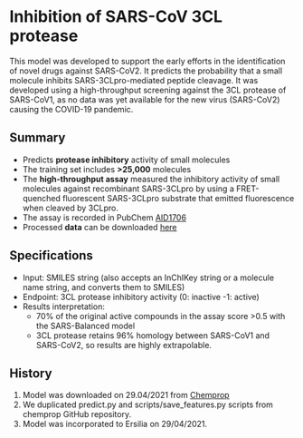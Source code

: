 # Inhibition of SARS-CoV 3CL protease

This model was developed to support the early efforts in the identification of novel drugs against SARS-CoV2. It predicts the probability that a small molecule inhibits SARS-3CLpro-mediated peptide cleavage. It was developed using a high-throughput screening against the 3CL protease of SARS-CoV1, as no data was yet available for the new virus (SARS-CoV2) causing the COVID-19 pandemic. 

## Summary
* Predicts **protease inhibitory** activity of small molecules
* The training set includes **>25,000** molecules
* The **high-throughput assay** measured the inhibitory activity of small molecules against recombinant SARS-3CLpro by using a FRET-quenched fluorescent SARS-3CLpro substrate     that emitted fluorescence when cleaved by 3CLpro. 
* The assay is recorded in PubChem [AID1706](https://pubchem.ncbi.nlm.nih.gov/bioassay/1706#section=Protocol)
* Processed **data** can be downloaded [here](https://github.com/yangkevin2/coronavirus_data/blob/master/data/AID1706_binarized_sars.csv)

## Specifications
* Input: SMILES string (also accepts an InChIKey string or a molecule name string, and converts them to SMILES) 
* Endpoint: 3CL protease inhibitory activity (0: inactive -1: active)
* Results interpretation:
    * 70% of the original active compounds in the assay score >0.5 with the SARS-Balanced model
    * 3CL protease retains 96% homology between SARS-CoV1 and SARS-CoV2, so results are highly extrapolable.

## History
1. Model was downloaded on 29.04/2021 from [Chemprop](http://chemprop.csail.mit.edu/checkpoints)
2. We duplicated predict.py and scripts/save_features.py scripts from chemprop GitHub repository.
3. Model was incorporated to Ersilia on 29/04/2021.
